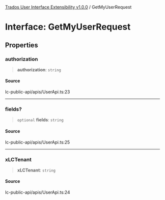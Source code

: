 [Trados User Interface Extensibility v1.0.0](../wiki/globals) / GetMyUserRequest

# Interface: GetMyUserRequest

## Properties

### authorization

> **authorization**: `string`

#### Source

lc-public-api/apis/UserApi.ts:23

***

### fields?

> `optional` **fields**: `string`

#### Source

lc-public-api/apis/UserApi.ts:25

***

### xLCTenant

> **xLCTenant**: `string`

#### Source

lc-public-api/apis/UserApi.ts:24
